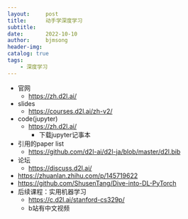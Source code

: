```yaml
---
layout:     post
title:      动手学深度学习
subtitle:   
date:       2022-10-10
author:     bjmsong
header-img: 
catalog: true
tags:
    - 深度学习
---
```

- 官网
    + https://zh.d2l.ai/
- slides
    + https://courses.d2l.ai/zh-v2/
- code(jupyter)
    + https://zh.d2l.ai/
        * 下载jupyter记事本
- 引用的paper list
    + https://github.com/d2l-ai/d2l-ja/blob/master/d2l.bib
- 论坛
    + https://discuss.d2l.ai/
- https://zhuanlan.zhihu.com/p/145719622
- https://github.com/ShusenTang/Dive-into-DL-PyTorch
- 后续课程：实用机器学习
    - https://c.d2l.ai/stanford-cs329p/
    - b站有中文视频